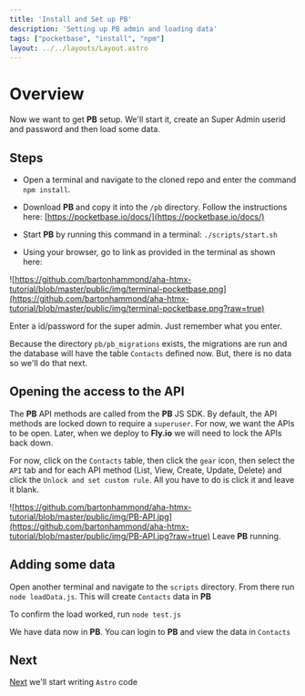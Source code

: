 ```yaml
---
title: 'Install and Set up PB'
description: 'Setting up PB admin and loading data'
tags: ["pocketbase", "install", "npm"]
layout: ../../layouts/Layout.astro
---
```

# Overview 
Now we want to get **PB** setup.  We'll start it, create an Super Admin userid and password and then load some data.

## Steps
*  Open a terminal and navigate to the cloned repo and enter the command `npm install`.

*  Download **PB** and copy it into the `/pb`  directory.  Follow the instructions here: [https://pocketbase.io/docs/](https://pocketbase.io/docs/) 

*  Start **PB** by running this command in a terminal: `./scripts/start.sh`

*  Using your browser, go to link as provided in the terminal as shown here:

![https://github.com/bartonhammond/aha-htmx-tutorial/blob/master/public/img/terminal-pocketbase.png](https://github.com/bartonhammond/aha-htmx-tutorial/blob/master/public/img/terminal-pocketbase.png?raw=true)

Enter a id/password for the super admin.  Just remember what you enter. 

Because the directory `pb/pb_migrations` exists, the migrations are run and the database will have the table `Contacts` defined now.  But, there is no data so we'll do that next.

## Opening the access to the API
The **PB** API methods are called from the **PB** JS SDK.  By default, the API methods are locked down to require a `superuser`.  For now, we want the APIs to be open. Later, when we deploy to **Fly.io** we will need to lock the APIs back down.

For now, click on the `Contacts` table, then click the `gear` icon, then select the `API` tab and for each API method (List, View, Create, Update, Delete) and click the `Unlock and set custom rule`.  All you have to do is click it and leave it blank.

![https://github.com/bartonhammond/aha-htmx-tutorial/blob/master/public/img/PB-API.jpg](https://github.com/bartonhammond/aha-htmx-tutorial/blob/master/public/img/PB-API.jpg?raw=true)
Leave **PB** running.  

## Adding some data
Open another terminal and navigate to the `scripts` directory.  From there run `node loadData.js`.  This will create `Contacts` data in **PB**

To confirm the load worked, run `node test.js`

We have data now in **PB**.  You can login to **PB** and view the data in `Contacts`

## Next
<a href="/posts/post-5">Next</a> we'll start writing `Astro` code

